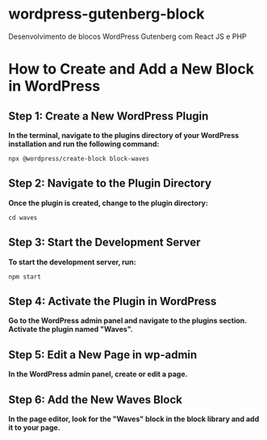 # wordpress-gutenberg-block
Desenvolvimento de blocos WordPress Gutenberg com React JS e PHP

# How to Create and Add a New Block in WordPress

## Step 1: Create a New WordPress Plugin
**In the terminal, navigate to the plugins directory of your WordPress installation and run the following command:**

	npx @wordpress/create-block block-waves

## Step 2: Navigate to the Plugin Directory
**Once the plugin is created, change to the plugin directory:**

	cd waves

## Step 3: Start the Development Server
**To start the development server, run:**

	npm start

## Step 4: Activate the Plugin in WordPress
**Go to the WordPress admin panel and navigate to the plugins section. Activate the plugin named "Waves".**

## Step 5: Edit a New Page in wp-admin
**In the WordPress admin panel, create or edit a page.**

## Step 6: Add the New Waves Block
**In the page editor, look for the "Waves" block in the block library and add it to your page.**




